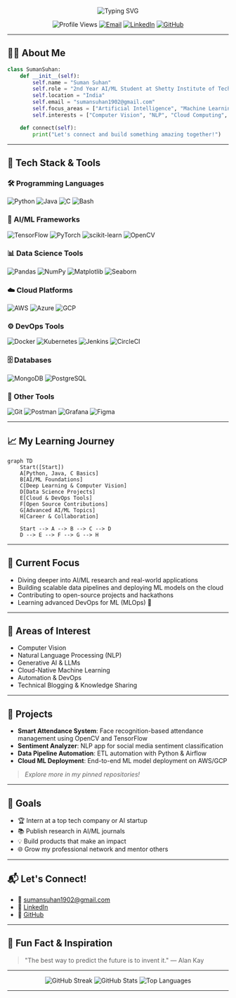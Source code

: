 <!-- Profile Header with Badges -->
<p align="center">
  <img src="https://readme-typing-svg.demolab.com?font=Fira+Code&weight=600&size=28&pause=1000&color=F7931E&background=FFFFFF00&center=true&vCenter=true&width=600&lines=Hi%2C+I'm+Suman+Suhan+%F0%9F%91%8B;AI%2FML+Student+%7C+Tech+Enthusiast+%F0%9F%92%BB;Welcome+to+my+GitHub+Profile!+%F0%9F%92%AB" alt="Typing SVG" />
</p>
<p align="center">
  <img src="https://komarev.com/ghpvc/?username=zaheerjk-coder&label=Profile+Views&color=FD6E0A&style=flat-square" alt="Profile Views" />
  <a href="mailto:sumansuhan1902@gmail.com"><img src="https://img.shields.io/badge/Email-Contact%20Me-F7931E?style=flat-square&logo=gmail" alt="Email" /></a>
  <a href="https://www.linkedin.com/in/sumansuhan"><img src="https://img.shields.io/badge/LinkedIn-Connect-blue?style=flat-square&logo=linkedin" alt="LinkedIn" /></a>
  <a href="https://github.com/zaheerjk-coder"><img src="https://img.shields.io/badge/GitHub-Follow%20Me-181717?style=flat-square&logo=github" alt="GitHub" /></a>
</p>

---

## 👨‍💻 About Me

```python
class SumanSuhan:
    def __init__(self):
        self.name = "Suman Suhan"
        self.role = "2nd Year AI/ML Student at Shetty Institute of Technology"
        self.location = "India"
        self.email = "sumansuhan1902@gmail.com"
        self.focus_areas = ["Artificial Intelligence", "Machine Learning", "Data Science"]
        self.interests = ["Computer Vision", "NLP", "Cloud Computing", "DevOps", "Open Source"]

    def connect(self):
        print("Let's connect and build something amazing together!")
```

---

## 🚀 Tech Stack & Tools

### 🛠️ Programming Languages
![Python](https://img.shields.io/badge/Python-3776AB?style=for-the-badge&logo=python&logoColor=white)
![Java](https://img.shields.io/badge/Java-007396?style=for-the-badge&logo=java&logoColor=white)
![C](https://img.shields.io/badge/C-00599C?style=for-the-badge&logo=c&logoColor=white)
![Bash](https://img.shields.io/badge/Bash-4EAA25?style=for-the-badge&logo=gnubash&logoColor=white)

### 🤖 AI/ML Frameworks
![TensorFlow](https://img.shields.io/badge/TensorFlow-FF6F00?style=for-the-badge&logo=TensorFlow&logoColor=white)
![PyTorch](https://img.shields.io/badge/PyTorch-EE4C2C?style=for-the-badge&logo=PyTorch&logoColor=white)
![scikit-learn](https://img.shields.io/badge/scikit--learn-F7931E?style=for-the-badge&logo=scikit-learn&logoColor=white)
![OpenCV](https://img.shields.io/badge/OpenCV-5C3EE8?style=for-the-badge&logo=OpenCV&logoColor=white)

### 📊 Data Science Tools
![Pandas](https://img.shields.io/badge/Pandas-150458?style=for-the-badge&logo=pandas&logoColor=white)
![NumPy](https://img.shields.io/badge/NumPy-013243?style=for-the-badge&logo=NumPy&logoColor=white)
![Matplotlib](https://img.shields.io/badge/Matplotlib-11557C?style=for-the-badge&logo=Matplotlib&logoColor=white)
![Seaborn](https://img.shields.io/badge/Seaborn-3776AB?style=for-the-badge&logo=python&logoColor=white)

### ☁️ Cloud Platforms
![AWS](https://img.shields.io/badge/AWS-232F3E?style=for-the-badge&logo=Amazon-AWS&logoColor=white)
![Azure](https://img.shields.io/badge/Azure-0078D4?style=for-the-badge&logo=Microsoft-Azure&logoColor=white)
![GCP](https://img.shields.io/badge/GCP-4285F4?style=for-the-badge&logo=Google-Cloud&logoColor=white)

### ⚙️ DevOps Tools
![Docker](https://img.shields.io/badge/Docker-2496ED?style=for-the-badge&logo=docker&logoColor=white)
![Kubernetes](https://img.shields.io/badge/Kubernetes-326CE5?style=for-the-badge&logo=kubernetes&logoColor=white)
![Jenkins](https://img.shields.io/badge/Jenkins-D24939?style=for-the-badge&logo=jenkins&logoColor=white)
![CircleCI](https://img.shields.io/badge/CircleCI-343434?style=for-the-badge&logo=circleci&logoColor=white)

### 🗄️ Databases
![MongoDB](https://img.shields.io/badge/MongoDB-47A248?style=for-the-badge&logo=MongoDB&logoColor=white)
![PostgreSQL](https://img.shields.io/badge/PostgreSQL-336791?style=for-the-badge&logo=postgresql&logoColor=white)

### 🔧 Other Tools
![Git](https://img.shields.io/badge/Git-F05032?style=for-the-badge&logo=git&logoColor=white)
![Postman](https://img.shields.io/badge/Postman-FF6C37?style=for-the-badge&logo=postman&logoColor=white)
![Grafana](https://img.shields.io/badge/Grafana-F46800?style=for-the-badge&logo=grafana&logoColor=white)
![Figma](https://img.shields.io/badge/Figma-F24E1E?style=for-the-badge&logo=figma&logoColor=white)

---

## 📈 My Learning Journey

```mermaid
graph TD
    Start([Start])
    A[Python, Java, C Basics]
    B[AI/ML Foundations]
    C[Deep Learning & Computer Vision]
    D[Data Science Projects]
    E[Cloud & DevOps Tools]
    F[Open Source Contributions]
    G[Advanced AI/ML Topics]
    H[Career & Collaboration]

    Start --> A --> B --> C --> D
    D --> E --> F --> G --> H
```

---

## 🎯 Current Focus

- Diving deeper into AI/ML research and real-world applications
- Building scalable data pipelines and deploying ML models on the cloud
- Contributing to open-source projects and hackathons
- Learning advanced DevOps for ML (MLOps) 🚀

---

## 🌱 Areas of Interest

- Computer Vision
- Natural Language Processing (NLP)
- Generative AI & LLMs
- Cloud-Native Machine Learning
- Automation & DevOps
- Technical Blogging & Knowledge Sharing

---

## 💼 Projects

- **Smart Attendance System**: Face recognition-based attendance management using OpenCV and TensorFlow
- **Sentiment Analyzer**: NLP app for social media sentiment classification
- **Data Pipeline Automation**: ETL automation with Python & Airflow
- **Cloud ML Deployment**: End-to-end ML model deployment on AWS/GCP

> *Explore more in my pinned repositories!*

---

## 🥅 Goals

- 🏆 Intern at a top tech company or AI startup
- 📚 Publish research in AI/ML journals
- 💡 Build products that make an impact
- 🌐 Grow my professional network and mentor others

---

## 📬 Let's Connect!

- 📧 [sumansuhan1902@gmail.com](mailto:sumansuhan1902@gmail.com)
- 💼 [LinkedIn](https://www.linkedin.com/in/sumansuhan)
- 🐙 [GitHub](https://github.com/zaheerjk-coder)

---

## 🌟 Fun Fact & Inspiration

> "The best way to predict the future is to invent it." — Alan Kay

---

<p align="center">
  <img src="https://github-readme-streak-stats.herokuapp.com/?user=zaheerjk-coder&theme=radical" alt="GitHub Streak" />
  <img src="https://github-readme-stats.vercel.app/api?username=zaheerjk-coder&show_icons=true&theme=radical" alt="GitHub Stats" />
  <img src="https://github-readme-stats.vercel.app/api/top-langs/?username=zaheerjk-coder&layout=compact&theme=radical" alt="Top Languages" />
</p>

---

<!--
Modern, mobile-friendly, and recruiter-ready! Designed with ❤️ by Suman Suhan.
-->
